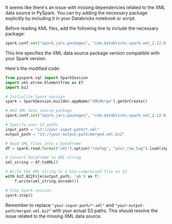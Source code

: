 It seems like there's an issue with missing dependencies related to the XML data source in PySpark. You can try adding the necessary package explicitly by including it in your Databricks notebook or script.

Before reading XML files, add the following line to include the necessary package:

```python
spark.conf.set("spark.jars.packages", "com.databricks:spark-xml_2.12:0.13.0")
```

This line specifies the XML data source package version compatible with your Spark version.

Here's the modified code:

```python
from pyspark.sql import SparkSession
import xml.etree.ElementTree as ET
import bz2

# Initialize Spark session
spark = SparkSession.builder.appName("XMLMerge").getOrCreate()

# Add XML data source package
spark.conf.set("spark.jars.packages", "com.databricks:spark-xml_2.12:0.13.0")

# Specify your S3 paths
input_path = "s3://your-input-path/*.xml"
output_path = "s3://your-output-path/merged.xml.bz2"

# Read XML files into a DataFrame
df = spark.read.format("xml").option("rowTag", "your_row_tag").load(input_path)

# Convert DataFrame to XML string
xml_string = df.toXML()

# Write the XML string to a bz2-compressed file on S3
with bz2.BZ2File(output_path, 'wb') as f:
    f.write(xml_string.encode())

# Stop Spark session
spark.stop()
```

Remember to replace `"your-input-path/*.xml"` and `"your-output-path/merged.xml.bz2"` with your actual S3 paths. This should resolve the issue related to the missing XML data source.
